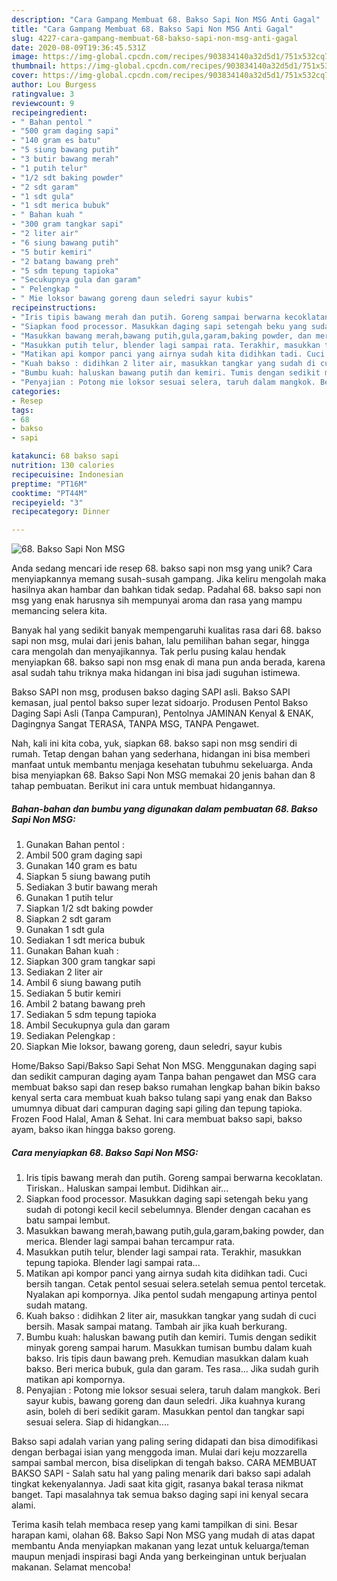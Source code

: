 ```yaml
---
description: "Cara Gampang Membuat 68. Bakso Sapi Non MSG Anti Gagal"
title: "Cara Gampang Membuat 68. Bakso Sapi Non MSG Anti Gagal"
slug: 4227-cara-gampang-membuat-68-bakso-sapi-non-msg-anti-gagal
date: 2020-08-09T19:36:45.531Z
image: https://img-global.cpcdn.com/recipes/903834140a32d5d1/751x532cq70/68-bakso-sapi-non-msg-foto-resep-utama.jpg
thumbnail: https://img-global.cpcdn.com/recipes/903834140a32d5d1/751x532cq70/68-bakso-sapi-non-msg-foto-resep-utama.jpg
cover: https://img-global.cpcdn.com/recipes/903834140a32d5d1/751x532cq70/68-bakso-sapi-non-msg-foto-resep-utama.jpg
author: Lou Burgess
ratingvalue: 3
reviewcount: 9
recipeingredient:
- " Bahan pentol "
- "500 gram daging sapi"
- "140 gram es batu"
- "5 siung bawang putih"
- "3 butir bawang merah"
- "1 putih telur"
- "1/2 sdt baking powder"
- "2 sdt garam"
- "1 sdt gula"
- "1 sdt merica bubuk"
- " Bahan kuah "
- "300 gram tangkar sapi"
- "2 liter air"
- "6 siung bawang putih"
- "5 butir kemiri"
- "2 batang bawang preh"
- "5 sdm tepung tapioka"
- "Secukupnya gula dan garam"
- " Pelengkap "
- " Mie loksor bawang goreng daun seledri sayur kubis"
recipeinstructions:
- "Iris tipis bawang merah dan putih. Goreng sampai berwarna kecoklatan. Tiriskan.. Haluskan sampai lembut. Didihkan air..."
- "Siapkan food processor. Masukkan daging sapi setengah beku yang sudah di potongi kecil kecil sebelumnya. Blender dengan cacahan es batu sampai lembut."
- "Masukkan bawang merah,bawang putih,gula,garam,baking powder, dan merica. Blender lagi sampai bahan tercampur rata."
- "Masukkan putih telur, blender lagi sampai rata. Terakhir, masukkan tepung tapioka. Blender lagi sampai rata..."
- "Matikan api kompor panci yang airnya sudah kita didihkan tadi. Cuci bersih tangan. Cetak pentol sesuai selera.setelah semua pentol tercetak. Nyalakan api kompornya. Jika pentol sudah mengapung artinya pentol sudah matang."
- "Kuah bakso : didihkan 2 liter air, masukkan tangkar yang sudah di cuci bersih. Masak sampai matang. Tambah air jika kuah berkurang."
- "Bumbu kuah: haluskan bawang putih dan kemiri. Tumis dengan sedikit minyak goreng sampai harum. Masukkan tumisan bumbu dalam kuah bakso. Iris tipis daun bawang preh. Kemudian masukkan dalam kuah bakso. Beri merica bubuk, gula dan garam. Tes rasa... Jika sudah gurih matikan api kompornya."
- "Penyajian : Potong mie loksor sesuai selera, taruh dalam mangkok. Beri sayur kubis, bawang goreng dan daun seledri. Jika kuahnya kurang asin, boleh di beri sedikit garam. Masukkan pentol dan tangkar sapi sesuai selera. Siap di hidangkan...."
categories:
- Resep
tags:
- 68
- bakso
- sapi

katakunci: 68 bakso sapi 
nutrition: 130 calories
recipecuisine: Indonesian
preptime: "PT16M"
cooktime: "PT44M"
recipeyield: "3"
recipecategory: Dinner

---
```



![68. Bakso Sapi Non MSG](https://img-global.cpcdn.com/recipes/903834140a32d5d1/751x532cq70/68-bakso-sapi-non-msg-foto-resep-utama.jpg)

Anda sedang mencari ide resep 68. bakso sapi non msg yang unik? Cara menyiapkannya memang susah-susah gampang. Jika keliru mengolah maka hasilnya akan hambar dan bahkan tidak sedap. Padahal 68. bakso sapi non msg yang enak harusnya sih mempunyai aroma dan rasa yang mampu memancing selera kita.

Banyak hal yang sedikit banyak mempengaruhi kualitas rasa dari 68. bakso sapi non msg, mulai dari jenis bahan, lalu pemilihan bahan segar, hingga cara mengolah dan menyajikannya. Tak perlu pusing kalau hendak menyiapkan 68. bakso sapi non msg enak di mana pun anda berada, karena asal sudah tahu triknya maka hidangan ini bisa jadi suguhan istimewa.

Bakso SAPI non msg, produsen bakso daging SAPI asli. Bakso SAPI kemasan, jual pentol bakso super lezat sidoarjo. Produsen Pentol Bakso Daging Sapi Asli (Tanpa Campuran), Pentolnya JAMINAN Kenyal &amp; ENAK, Dagingnya Sangat TERASA, TANPA MSG, TANPA Pengawet.


Nah, kali ini kita coba, yuk, siapkan 68. bakso sapi non msg sendiri di rumah. Tetap dengan bahan yang sederhana, hidangan ini bisa memberi manfaat untuk membantu menjaga kesehatan tubuhmu sekeluarga. Anda bisa menyiapkan 68. Bakso Sapi Non MSG memakai 20 jenis bahan dan 8 tahap pembuatan. Berikut ini cara untuk membuat hidangannya.

<!--inarticleads1-->

##### Bahan-bahan dan bumbu yang digunakan dalam pembuatan 68. Bakso Sapi Non MSG:

1. Gunakan  Bahan pentol :
1. Ambil 500 gram daging sapi
1. Gunakan 140 gram es batu
1. Siapkan 5 siung bawang putih
1. Sediakan 3 butir bawang merah
1. Gunakan 1 putih telur
1. Siapkan 1/2 sdt baking powder
1. Siapkan 2 sdt garam
1. Gunakan 1 sdt gula
1. Sediakan 1 sdt merica bubuk
1. Gunakan  Bahan kuah :
1. Siapkan 300 gram tangkar sapi
1. Sediakan 2 liter air
1. Ambil 6 siung bawang putih
1. Sediakan 5 butir kemiri
1. Ambil 2 batang bawang preh
1. Sediakan 5 sdm tepung tapioka
1. Ambil Secukupnya gula dan garam
1. Sediakan  Pelengkap :
1. Siapkan  Mie loksor, bawang goreng, daun seledri, sayur kubis


Home/Bakso Sapi/Bakso Sapi Sehat Non MSG. Menggunakan daging sapi dan sedikit campuran daging ayam Tanpa bahan pengawet dan MSG cara membuat bakso sapi dan resep bakso rumahan lengkap bahan bikin bakso kenyal serta cara membuat kuah bakso tulang sapi yang enak dan Bakso umumnya dibuat dari campuran daging sapi giling dan tepung tapioka. Frozen Food Halal, Aman &amp; Sehat. Ini cara membuat bakso sapi, bakso ayam, bakso ikan hingga bakso goreng. 

<!--inarticleads2-->

##### Cara menyiapkan 68. Bakso Sapi Non MSG:

1. Iris tipis bawang merah dan putih. Goreng sampai berwarna kecoklatan. Tiriskan.. Haluskan sampai lembut. Didihkan air...
1. Siapkan food processor. Masukkan daging sapi setengah beku yang sudah di potongi kecil kecil sebelumnya. Blender dengan cacahan es batu sampai lembut.
1. Masukkan bawang merah,bawang putih,gula,garam,baking powder, dan merica. Blender lagi sampai bahan tercampur rata.
1. Masukkan putih telur, blender lagi sampai rata. Terakhir, masukkan tepung tapioka. Blender lagi sampai rata...
1. Matikan api kompor panci yang airnya sudah kita didihkan tadi. Cuci bersih tangan. Cetak pentol sesuai selera.setelah semua pentol tercetak. Nyalakan api kompornya. Jika pentol sudah mengapung artinya pentol sudah matang.
1. Kuah bakso : didihkan 2 liter air, masukkan tangkar yang sudah di cuci bersih. Masak sampai matang. Tambah air jika kuah berkurang.
1. Bumbu kuah: haluskan bawang putih dan kemiri. Tumis dengan sedikit minyak goreng sampai harum. Masukkan tumisan bumbu dalam kuah bakso. Iris tipis daun bawang preh. Kemudian masukkan dalam kuah bakso. Beri merica bubuk, gula dan garam. Tes rasa... Jika sudah gurih matikan api kompornya.
1. Penyajian : Potong mie loksor sesuai selera, taruh dalam mangkok. Beri sayur kubis, bawang goreng dan daun seledri. Jika kuahnya kurang asin, boleh di beri sedikit garam. Masukkan pentol dan tangkar sapi sesuai selera. Siap di hidangkan....


Bakso sapi adalah varian yang paling sering didapati dan bisa dimodifikasi dengan berbagai isian yang menggoda iman. Mulai dari keju mozzarella sampai sambal mercon, bisa diselipkan di tengah bakso. CARA MEMBUAT BAKSO SAPI - Salah satu hal yang paling menarik dari bakso sapi adalah tingkat kekenyalannya. Jadi saat kita gigit, rasanya bakal terasa nikmat banget. Tapi masalahnya tak semua bakso daging sapi ini kenyal secara alami. 

Terima kasih telah membaca resep yang kami tampilkan di sini. Besar harapan kami, olahan 68. Bakso Sapi Non MSG yang mudah di atas dapat membantu Anda menyiapkan makanan yang lezat untuk keluarga/teman maupun menjadi inspirasi bagi Anda yang berkeinginan untuk berjualan makanan. Selamat mencoba!
